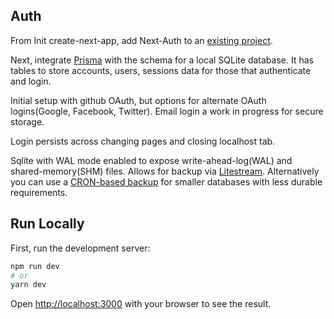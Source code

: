 ## Auth

From Init create-next-app, add Next-Auth to an [existing project](https://next-auth.js.org/getting-started/example#existing-project).

Next, integrate [Prisma](https://next-auth.js.org/adapters/prisma) with the schema for a local SQLite database.
It has tables to store accounts, users, sessions data for those that authenticate and login.

Initial setup with github OAuth, but options for alternate OAuth logins(Google, Facebook, Twitter). Email login a work in progress for secure storage.

Login persists across changing pages and closing localhost tab.

Sqlite with WAL mode enabled to expose write-ahead-log(WAL) and shared-memory(SHM) files. Allows for backup via [Litestream](https://litestream.io/guides/docker/). Alternatively you can use a [CRON-based backup](https://litestream.io/alternatives/cron/) for smaller databases with less durable requirements.

## Run Locally

First, run the development server:

```bash
npm run dev
# or
yarn dev
```

Open [http://localhost:3000](http://localhost:3000) with your browser to see the result.

